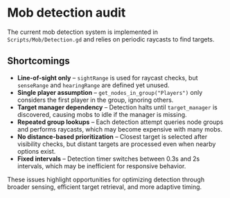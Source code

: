 # Mob detection audit

The current mob detection system is implemented in `Scripts/Mob/Detection.gd` and relies on periodic raycasts to find targets.

## Shortcomings
- **Line-of-sight only** – `sightRange` is used for raycast checks, but `senseRange` and `hearingRange` are defined yet unused.
- **Single player assumption** – `get_nodes_in_group("Players")` only considers the first player in the group, ignoring others.
- **Target manager dependency** – Detection halts until `target_manager` is discovered, causing mobs to idle if the manager is missing.
- **Repeated group lookups** – Each detection attempt queries node groups and performs raycasts, which may become expensive with many mobs.
- **No distance-based prioritization** – Closest target is selected after visibility checks, but distant targets are processed even when nearby options exist.
- **Fixed intervals** – Detection timer switches between 0.3s and 2s intervals, which may be inefficient for responsive behavior.

These issues highlight opportunities for optimizing detection through broader sensing, efficient target retrieval, and more adaptive timing.

